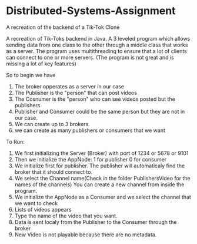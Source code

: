 # Distributed-Systems-Assignment
A recreation of the backend of a Tik-Tok Clone

A recreation of Tik-Toks backend in Java.
A 3 leveled program which allows sending data from one class to the other through a middle class that works as a server.
The program uses multithreading to ensure that a lot of clients can connect to one or more servers.
(The program is not great and is missing a lot of key features)

So to begin we have
1) The broker opperates as a server in our case 
2) The Publisher is the "person" that can post videos
3) The Cosnumer is the "person" who can see videos posted but the publishers
4) Publisher and Consumer could be the same person but they are not in our case.
5) We can create up to 3 brokers.
6) we can create as many publishers or consumers that we want


To Run:
1) We first initializing the Server (Broker) with port of 1234 or 5678 or 9101
2) Then we initialize the AppNode: 1 for publisher 0 for consumer
3) We initialize first for publisher. The publisher will automaticaly find the broker that it should connect to.
4) We select the Channel name(Check in the folder PublishersVideo for the names of the channels) You can create a new channel from inside the program.
5) We initialize the AppNode as a Consumer and we select the channel that we want to check 
6) Lists of videos appears
7) Type the name of the video that you want.
8) Data is sent localy from the Publisher to the Consumer through the broker
9) New Video is not playable because there are no metadata.
